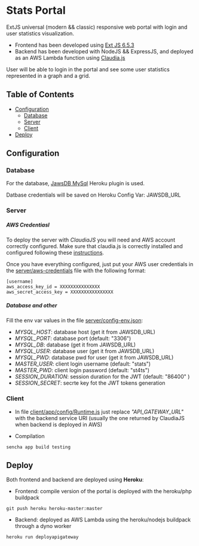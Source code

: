 # Stats Portal

ExtJS universal (modern && classic) responsive web portal with login and user statistics visualization.

* Frontend has been developed using [Ext JS 6.5.3](http://docs.sencha.com/extjs/6.5.3/)
* Backend has been developed with NodeJS && ExpressJS, and deployed as an AWS Lambda function using [Claudia.js](https://claudiajs.com/)

User will be able to login in the portal and see some user statistics represented in a graph and a grid.

## Table of Contents

* [Configuration](#configuration)
    * [Database](#database)
    * [Server](#server)
    * [Client](#client)
* [Deploy](#deploy)

## Configuration

### Database

For the database, [JawsDB MySql](https://devcenter.heroku.com/articles/jawsdb#backup-import-data-from-jawsdb-or-another-mysql-database) Heroku plugin is used.

Datbase credentials will be saved on Heroku Config Var: JAWSDB_URL

### Server
##### AWS Credentiasl
To deploy the server with  _ClaudiaJS_ you will need and AWS account correctly configured. Make sure that claudia.js is correctly installed and configured following these [instructions](https://claudiajs.com/tutorials/installing.html).

Once you have everything configured, just put your AWS user credentials in the [server/aws-credentials](server/aws-credentials) file with the following format:
```
[username]
aws_access_key_id = XXXXXXXXXXXXXXX
aws_secret_access_key = XXXXXXXXXXXXXXXX
```

##### Database and other
Fill the env var values in the file [server/config-env.json](server/config-env.json):

- _MYSQL_HOST_: database host (get it from JAWSDB_URL)
- _MYSQL_PORT_: database port (default: "3306")
- _MYSQL_DB_: database (get it from JAWSDB_URL)
- _MYSQL_USER_: database user (get it from JAWSDB_URL)
- _MYSQL_PWD_: database pwd for user (get it from JAWSDB_URL)
- _MASTER_USER_: client login username (default: "stats")
- _MASTER_PWD_: client login password (default: "st4ts")
- _SESSION_DURATION_: session duration for the JWT (default: "86400" )
- _SESSION_SECRET_: secrte key fot the JWT tokens generation

### Client

* In file [client/app/config/Runtime.js](client/app/config/Runtime.js) just replace _"API_GATEWAY_URL"_ with the backend service URI (usually the one returned by ClaudiaJS when backend is deployed in AWS)

* Compilation
```
sencha app build testing
```


## Deploy

Both frontend and backend are deployed using **Heroku**:

* Frontend: compile version of the portal is deployed with the heroku/php buildpack
```
git push heroku heroku-master:master
```
* Backend: deployed as AWS Lambda using the heroku/nodejs buildpack through a dyno worker
```
heroku run deployapigateway
```